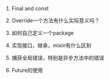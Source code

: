 1. Final and const

2. Override一个方法有什么实际意义吗？

3. 如何自己定义一个package

4. 实现接口，继承，mixin有什么区别

5. 捕获全局错误，特别是异步方法中的错误

6. Future的使用
